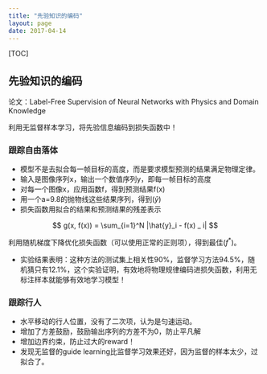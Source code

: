 ```yaml
---
title: "先验知识的编码"
layout: page
date: 2017-04-14
---
```

[TOC]

## 先验知识的编码
论文：Label-Free Supervision of Neural Networks with Physics and Domain Knowledge

利用无监督样本学习，将先验信息编码到损失函数中！

### 跟踪自由落体
- 模型不是去拟合每一帧目标的高度，而是要求模型预测的结果满足物理定律。
- 输入是图像序列x，输出一个数值序列y，即每一帧目标的高度
- 对每一个图像x，应用函数f，得到预测结果f(x)
- 用一个a=9.8的抛物线这些结果序列，得到$(\hat{y})$
- 损失函数用拟合的结果和预测结果的残差表示

$$
g(x, f(x)) = \sum_{i=1}^N |\hat{y}_i - f(x) _ i|
$$


利用随机梯度下降优化损失函数（可以使用正常的正则项），得到最佳$(f^ * )$。

- 实验结果表明：这种方法的测试集上相关性90%，监督学习方法94.5%，随机猜只有12.1%，这个实验证明，有效地将物理规律编码进损失函数，利用无标注样本就能够有效地学习模型！

### 跟踪行人
- 水平移动的行人位置，没有了二次项，认为是匀速运动。
- 增加了方差鼓励，鼓励输出序列的方差不为0，防止平凡解
- 增加边界约束，防止过大的reward！
- 发现无监督的guide learning比监督学习效果还好，因为监督的样本太少，过拟合了。
